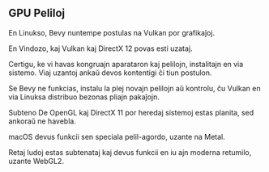 ## GPU Peliloj

En Linukso, Bevy nuntempe postulas na Vulkan por grafikaĵoj.

En Vindozo, kaj Vulkan kaj DirectX 12 povas esti uzataj.

Certigu, ke vi havas kongruajn aparataron kaj pelilojn, instalitajn en via sistemo.
Viaj uzantoj ankaŭ devos kontentigi ĉi tiun postulon.

Se Bevy ne funkcias, instalu la plej novajn pelilojn aŭ kontrolu, ĉu Vulkan en via Linuksa
distribuo bezonas pliajn pakaĵojn.

Subteno De OpenGL kaj DirectX 11 por heredaj sistemoj estas planita, sed ankoraŭ ne havebla.

macOS devus funkcii sen speciala pelil-agordo, uzante na Metal.

Retaj ludoj estas subtenataj kaj devus funkcii en iu ajn moderna retumilo, uzante WebGL2.
